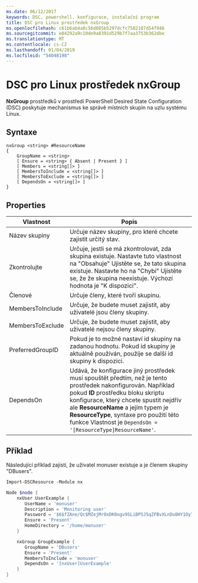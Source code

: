 ```yaml
---
ms.date: 06/12/2017
keywords: DSC, powershell, konfigurace, instalační program
title: DSC pro Linux prostředek nxGroup
ms.openlocfilehash: c61b6ab4a8c56d085b5297dcfc7582187d54f946
ms.sourcegitcommit: e04292a9c10de9a8391d529b7f7aa3753b362dbe
ms.translationtype: MT
ms.contentlocale: cs-CZ
ms.lasthandoff: 01/04/2019
ms.locfileid: "54048198"
---
```

# <a name="dsc-for-linux-nxgroup-resource"></a>DSC pro Linux prostředek nxGroup

**NxGroup** prostředků v prostředí PowerShell Desired State Configuration (DSC) poskytuje mechanismus ke správě místních skupin na uzlu systému Linux.

## <a name="syntax"></a>Syntaxe

```
nxGroup <string> #ResourceName
{
    GroupName = <string>
    [ Ensure = <string> { Absent | Present } ]
    [ Members = <string[]> ]
    [ MembersToInclude = <string[]> ]
    [ MembersToExclude = <string[]> ]
    [ DependsOn = <string[]> ]
}
```

## <a name="properties"></a>Properties

|  Vlastnost |  Popis |
|---|---|
| Název skupiny| Určuje název skupiny, pro které chcete zajistit určitý stav.|
| Zkontrolujte| Určuje, jestli se má zkontrolovat, zda skupina existuje. Nastavte tuto vlastnost na "Obsahuje" Ujistěte se, že tato skupina existuje. Nastavte ho na "Chybí" Ujistěte se, že že skupina neexistuje. Výchozí hodnota je "K dispozici".|
| Členové| Určuje členy, které tvoří skupinu.|
| MembersToInclude| Určuje, že budete muset zajistit, aby uživatelé jsou členy skupiny.|
| MembersToExclude| Určuje, že budete muset zajistit, aby uživatelé nejsou členy skupiny.|
| PreferredGroupID| Pokud je to možné nastaví id skupiny na zadanou hodnotu. Pokud id skupiny je aktuálně používán, použije se další id skupiny k dispozici.|
| DependsOn | Udává, že konfigurace jiný prostředek musí spouštět předtím, než je tento prostředek nakonfigurován. Například pokud **ID** prostředku bloku skriptu konfigurace, který chcete spustit nejdřív ale **ResourceName** a jejím typem je **ResourceType**, syntaxe pro použití této funkce Vlastnost je `DependsOn = '[ResourceType]ResourceName'`.|

## <a name="example"></a>Příklad

Následující příklad zajistí, že uživatel monuser existuje a je členem skupiny "DBusers".

```powershell
Import-DSCResource -Module nx

Node $node {
    nxUser UserExample {
       UserName = 'monuser'
       Description = 'Monitoring user'
       Password = '$6$fZAne/Qc$MZejMrOxDK0ogv9SLiBP5J5qZFBvXLnDu8HY1Oy7ycX.Y3C7mGPUfeQy3A82ev3zIabhDQnj2ayeuGn02CqE/0'
       Ensure = 'Present'
       HomeDirectory = '/home/monuser'
    }

    nxGroup GroupExample {
       GroupName = 'DBusers'
       Ensure = 'Present'
       MembersToInclude = 'monuser'
       DependsOn = '[nxUser]UserExample'
    }
}
```